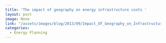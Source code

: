 ```yaml
---
title: 'The impact of geography on energy infrastructure costs '
layout: post
image: None
link: "/assets/images/blog/2013/09/Impact_Of_Geography_on_Infrastructure_Costs.pdf"
categories:
  - Energy Planning
---
```

